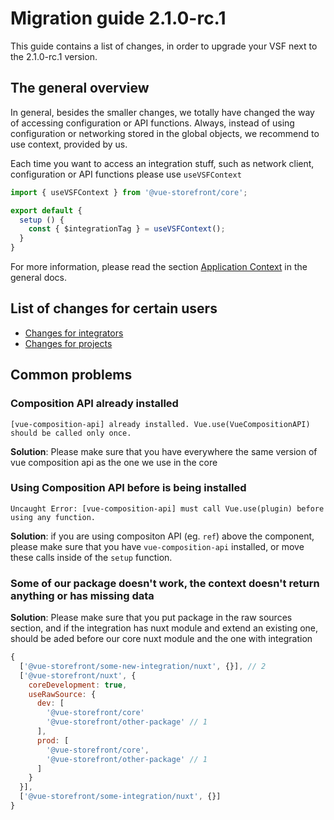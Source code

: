 # Migration guide 2.1.0-rc.1

This guide contains a list of changes, in order to upgrade your VSF next to the 2.1.0-rc.1 version.

## The general overview

In general, besides the smaller changes, we totally have changed the way of accessing configuration or API functions.
Always, instead of using configuration or networking stored in the global objects, we recommend to use context, provided by us.

Each time you want to access an integration stuff, such as network client, configuration or API functions please use `useVSFContext`

```js
import { useVSFContext } from '@vue-storefront/core';

export default {
  setup () {
    const { $integrationTag } = useVSFContext();
  }
}

```

For more information, please read the section [Application Context](/general/context) in the general docs.

## List of changes for certain users

- [Changes for integrators](./integrators.md)
- [Changes for projects](./projects.md)


## Common problems

### Composition API already installed

```
[vue-composition-api] already installed. Vue.use(VueCompositionAPI) should be called only once.
```

**Solution**: Please make sure that you have everywhere the same version of vue composition api as the one we use in the core

### Using Composition API before is being installed

```
Uncaught Error: [vue-composition-api] must call Vue.use(plugin) before using any function.
```
**Solution**: if you are using compositon API (eg. `ref`) above the component, please make sure that you have `vue-composition-api` installed, or move these calls inside of the `setup` function.

### Some of our package doesn't work, the context doesn't return anything or has missing data

**Solution**: Please make sure that you put package in the raw sources section, and if the integration has nuxt module and extend an existing one, should be aded before our core nuxt module and the one with integration

```js
{
  ['@vue-storefront/some-new-integration/nuxt', {}], // 2
  ['@vue-storefront/nuxt', {
    coreDevelopment: true,
    useRawSource: {
      dev: [
        '@vue-storefront/core'
        '@vue-storefront/other-package' // 1
      ],
      prod: [
        '@vue-storefront/core',
        '@vue-storefront/other-package' // 1
      ]
    }
  }],
  ['@vue-storefront/some-integration/nuxt', {}]
}
```
